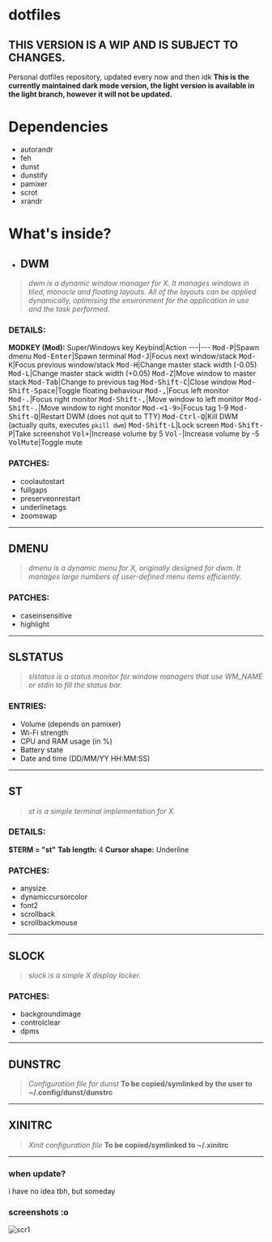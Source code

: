 # dotfiles  

**THIS VERSION IS A WIP AND IS SUBJECT TO CHANGES.**
---
Personal dotfiles repository, updated every now and then idk
**This is the currently maintained dark mode version, the light version is available in the light branch, however it will not be updated.**

# Dependencies
- autorandr
- feh
- dunst
- dunstify
- pamixer
- scrot
- xrandr

# What's inside?
- ## DWM
> *dwm is a dynamic window manager for X. It manages windows in tiled, monocle and floating layouts. All of the layouts can be applied dynamically, optimising the environment for the application in use and the task performed.*
### DETAILS:
**MODKEY (Mod):** Super/Windows key
Keybind|Action
---|---
<kbd>Mod-P</kbd>|Spawn dmenu
<kbd>Mod-Enter</kbd>|Spawn terminal
<kbd>Mod-J</kbd>|Focus next window/stack
<kbd>Mod-K</kbd>|Focus previous window/stack
<kbd>Mod-H</kbd>|Change master stack width (-0.05)
<kbd>Mod-L</kbd>|Change master stack width (+0.05)
<kbd>Mod-Z</kbd>|Move window to master stack
<kbd>Mod-Tab</kbd>|Change to previous tag
<kbd>Mod-Shift-C</kbd>|Close window
<kbd>Mod-Shift-Space</kbd>|Toggle floating behaviour
<kbd>Mod-,</kbd>|Focus left monitor
<kbd>Mod-.</kbd>|Focus right monitor
<kbd>Mod-Shift-,</kbd>|Move window to left monitor
<kbd>Mod-Shift-.</kbd>|Move window to right monitor
<kbd>Mod-<1-9></kbd>|Focus tag 1-9
<kbd>Mod-Shift-Q</kbd>|Restart DWM (does not quit to TTY)
<kbd>Mod-Ctrl-Q</kbd>|Kill DWM (actually quits, executes `pkill dwm`)
<kbd>Mod-Shift-L</kbd>|Lock screen
<kbd>Mod-Shift-P</kbd>|Take screenshot
<kbd>Vol+</kbd>|Increase volume by 5
<kbd>Vol-</kbd>|Increase volume by -5
<kbd>VolMute</kbd>|Toggle mute
### PATCHES:
- coolautostart
- fullgaps
- preserveonrestart
- underlinetags
- zoomswap

---

## DMENU
> *dmenu is a dynamic menu for X, originally designed for dwm. It manages large numbers of user-defined menu items efficiently.*
### PATCHES:
- caseinsensitive
- highlight

---

## SLSTATUS
> *slstatus is a status monitor for window managers that use WM_NAME or stdin to fill the status bar.*
### ENTRIES:
- Volume (depends on pamixer)
- Wi-Fi strength
- CPU and RAM usage (in %)
- Battery state
- Date and time (DD/MM/YY HH:MM:SS)

---

## ST
> *st is a simple terminal implementation for X.*  
### DETAILS:
**$TERM = "st"**
**Tab length:** 4
**Cursor shape:** Underline 
### PATCHES:
- anysize
- dynamiccursorcolor
- font2
- scrollback
- scrollbackmouse

---

## SLOCK
> *slock is a simple X display locker.*
### PATCHES:
- backgroundimage
- controlclear
- dpms

---

## DUNSTRC
> *Configuration file for dunst*
**To be copied/symlinked by the user to ~/.config/dunst/dunstrc**

---

## XINITRC
> *Xinit configuration file*
**To be copied/symlinked to ~/.xinitrc**

---

### when update?
i have no idea tbh, but someday

### screenshots :o
![scr1](screenshots/1.png)
